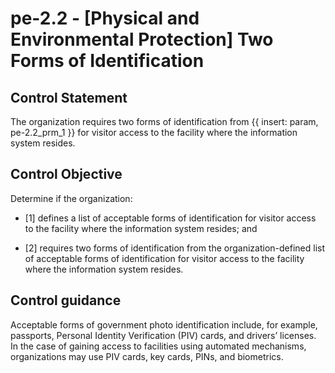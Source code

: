 # pe-2.2 - \[Physical and Environmental Protection\] Two Forms of Identification

## Control Statement

The organization requires two forms of identification from {{ insert: param, pe-2.2_prm_1 }} for visitor access to the facility where the information system resides.

## Control Objective

Determine if the organization:

- \[1\] defines a list of acceptable forms of identification for visitor access to the facility where the information system resides; and

- \[2\] requires two forms of identification from the organization-defined list of acceptable forms of identification for visitor access to the facility where the information system resides.

## Control guidance

Acceptable forms of government photo identification include, for example, passports, Personal Identity Verification (PIV) cards, and drivers’ licenses. In the case of gaining access to facilities using automated mechanisms, organizations may use PIV cards, key cards, PINs, and biometrics.
